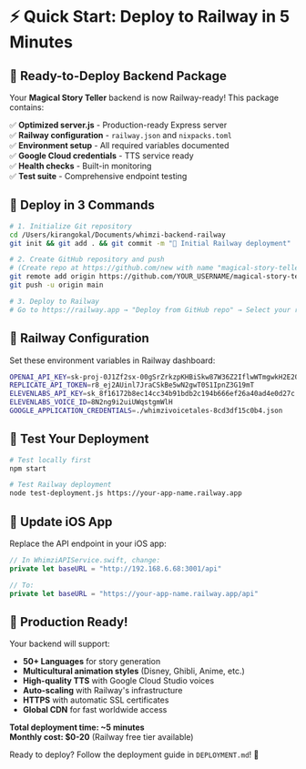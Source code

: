 # ⚡ Quick Start: Deploy to Railway in 5 Minutes

## 🎯 Ready-to-Deploy Backend Package

Your **Magical Story Teller** backend is now Railway-ready! This package contains:

✅ **Optimized server.js** - Production-ready Express server  
✅ **Railway configuration** - `railway.json` and `nixpacks.toml`  
✅ **Environment setup** - All required variables documented  
✅ **Google Cloud credentials** - TTS service ready  
✅ **Health checks** - Built-in monitoring  
✅ **Test suite** - Comprehensive endpoint testing  

## 🚀 Deploy in 3 Commands

```bash
# 1. Initialize Git repository
cd /Users/kirangokal/Documents/whimzi-backend-railway
git init && git add . && git commit -m "🚀 Initial Railway deployment"

# 2. Create GitHub repository and push
# (Create repo at https://github.com/new with name "magical-story-teller-backend")
git remote add origin https://github.com/YOUR_USERNAME/magical-story-teller-backend.git
git push -u origin main

# 3. Deploy to Railway
# Go to https://railway.app → "Deploy from GitHub repo" → Select your repository
```

## 🔧 Railway Configuration

Set these environment variables in Railway dashboard:

```bash
OPENAI_API_KEY=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
REPLICATE_API_TOKEN=r8_ej2AUinl7JraCSkBe5wN2gwT0S1IpnZ3G19mT
ELEVENLABS_API_KEY=sk_8f16172b8ec14cc34b91bdb2c194b666ef26a40ad4e0d27c
ELEVENLABS_VOICE_ID=8N2ng9i2uiUWqstgmWlH
GOOGLE_APPLICATION_CREDENTIALS=./whimzivoicetales-8cd3df15c0b4.json
```

## 🧪 Test Your Deployment

```bash
# Test locally first
npm start

# Test Railway deployment
node test-deployment.js https://your-app-name.railway.app
```

## 📱 Update iOS App

Replace the API endpoint in your iOS app:

```swift
// In WhimziAPIService.swift, change:
private let baseURL = "http://192.168.6.68:3001/api"

// To:
private let baseURL = "https://your-app-name.railway.app/api"
```

## 🎉 Production Ready!

Your backend will support:
- **50+ Languages** for story generation
- **Multicultural animation styles** (Disney, Ghibli, Anime, etc.)
- **High-quality TTS** with Google Cloud Studio voices
- **Auto-scaling** with Railway's infrastructure
- **HTTPS** with automatic SSL certificates
- **Global CDN** for fast worldwide access

**Total deployment time: ~5 minutes**  
**Monthly cost: $0-20** (Railway free tier available)

Ready to deploy? Follow the deployment guide in `DEPLOYMENT.md`! 🚀